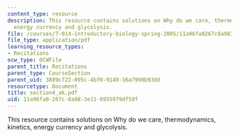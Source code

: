 ```yaml
---
content_type: resource
description: This resource contains solutions on Why do we care, thermodynamics, kinetics,
  energy currency and glycolysis.
file: /courses/7-014-introductory-biology-spring-2005/11a96fa0267c8a983e116955979df58f_section4_ak.pdf
file_type: application/pdf
learning_resource_types:
- Recitations
ocw_type: OCWFile
parent_title: Recitations
parent_type: CourseSection
parent_uid: 3889c722-095c-4bf0-9140-16a7998b93dd
resourcetype: Document
title: section4_ak.pdf
uid: 11a96fa0-267c-8a98-3e11-6955979df58f
---
```

This resource contains solutions on Why do we care, thermodynamics, kinetics, energy currency and glycolysis.

